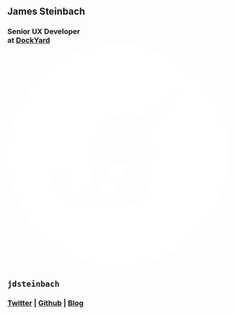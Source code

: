 <h2 class="">James Steinbach</h2>
<h3 class="mb-2">Senior UX Developer<br /> at <a rel="noreferrer noopener nofollow" target="_blank" href="https://dockyard.com/blog/authors/james-steinbach">DockYard</a><svg viewBox="0 0 1023 1024" class="logo--dockyard" fill="#fff"><path d="M511.413 0c-282.422 0-511.413 228.991-511.413 512 0 282.422 228.991 511.413 511.413 511.413s511.413-228.991 511.413-511.413c0.587-283.009-228.404-512-511.413-512zM808.514 202.569c0 1.761-1.761 4.697-5.284 8.807-9.394 10.569-110.972 123.89-148.55 162.642 16.44 42.275 16.44 115.083 10.569 185.541-8.22 99.229-21.138 139.156-75.156 169.688s-201.982 34.642-275.963 16.44c-73.982-18.202-83.376-92.183-90.422-95.119-28.771-12.33-25.248-58.128-25.248-58.128 20.55-1.174 40.514 24.073 40.514 24.073 8.22-12.917 32.294-25.248 32.294-25.248 11.156 39.339-12.33 52.844-9.982 58.128 5.872 14.679 37.578 49.908 87.486 24.073 49.908-25.248 51.67-94.532 54.606-179.67s25.248-153.248 98.642-169.688c56.367-12.33 96.881 1.761 115.083 10.569 50.495-36.991 165.578-119.193 175.56-126.239 4.697-2.936 8.22-5.284 10.569-6.459h5.284c0 0 0 0 0 0.587v0z"></path><path d="M473.835 577.174c-16.44 22.899-21.138 44.037-31.706 69.284-8.807 19.963-23.486 29.358-34.642 45.798-9.394 14.092 20.55 18.789 28.771 19.376 21.725.587 45.798-10.569 58.716-27.596 17.615-24.073 19.376-46.972 31.706-72.22 6.459-13.505 26.422-39.339 27.596-51.67 2.936-23.486-56.367-16.44-80.44 17.028zM532.55 392.807c-11.743 4.11-18.202 16.44-14.092 28.183 3.523 11.743 16.44 18.202 27.596 14.092 11.743-4.11 18.202-16.44 14.092-28.183-3.523-11.156-16.44-17.615-27.596-14.092z"></path></svg></h3>
<h2 class=""><code>jdsteinbach</code></h2>
<h3><a rel="noreferrer noopener nofollow" target="_blank" href="https://twitter.com">Twitter</a> | <a rel="noreferrer noopener nofollow" target="_blank" href="https://github.com/jdsteinbach">Github</a> | <a href="https://jdsteinbach.com">Blog</a></h3>
